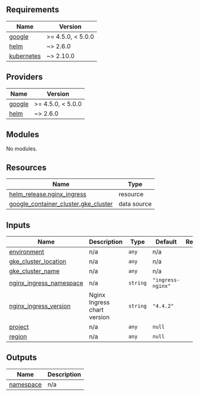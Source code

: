 <!-- BEGIN_TF_DOCS -->
## Requirements

| Name | Version |
|------|---------|
| <a name="requirement_google"></a> [google](#requirement\_google) | >= 4.5.0, < 5.0.0 |
| <a name="requirement_helm"></a> [helm](#requirement\_helm) | ~> 2.6.0 |
| <a name="requirement_kubernetes"></a> [kubernetes](#requirement\_kubernetes) | ~> 2.10.0 |

## Providers

| Name | Version |
|------|---------|
| <a name="provider_google"></a> [google](#provider\_google) | >= 4.5.0, < 5.0.0 |
| <a name="provider_helm"></a> [helm](#provider\_helm) | ~> 2.6.0 |

## Modules

No modules.

## Resources

| Name | Type |
|------|------|
| [helm_release.nginx_ingress](https://registry.terraform.io/providers/hashicorp/helm/latest/docs/resources/release) | resource |
| [google_container_cluster.gke_cluster](https://registry.terraform.io/providers/hashicorp/google/latest/docs/data-sources/container_cluster) | data source |

## Inputs

| Name | Description | Type | Default | Required |
|------|-------------|------|---------|:--------:|
| <a name="input_environment"></a> [environment](#input\_environment) | n/a | `any` | n/a | yes |
| <a name="input_gke_cluster_location"></a> [gke\_cluster\_location](#input\_gke\_cluster\_location) | n/a | `any` | n/a | yes |
| <a name="input_gke_cluster_name"></a> [gke\_cluster\_name](#input\_gke\_cluster\_name) | n/a | `any` | n/a | yes |
| <a name="input_nginx_ingress_namespace"></a> [nginx\_ingress\_namespace](#input\_nginx\_ingress\_namespace) | n/a | `string` | `"ingress-nginx"` | no |
| <a name="input_nginx_ingress_version"></a> [nginx\_ingress\_version](#input\_nginx\_ingress\_version) | Nginx Ingress chart version | `string` | `"4.4.2"` | no |
| <a name="input_project"></a> [project](#input\_project) | n/a | `any` | `null` | no |
| <a name="input_region"></a> [region](#input\_region) | n/a | `any` | `null` | no |

## Outputs

| Name | Description |
|------|-------------|
| <a name="output_namespace"></a> [namespace](#output\_namespace) | n/a |
<!-- END_TF_DOCS -->